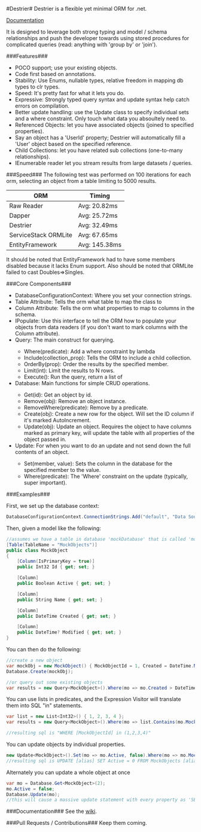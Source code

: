 #Destrier#
Destrier is a flexible yet minimal ORM for .net.

[Documentation](https://github.com/ClothesHorse/Destrier/wiki)

It is designed to leverage both strong typing and model / schema relationships and push the developer towards
using stored procedures for complicated queries (read: anything with 'group by' or 'join').

###Features###
* POCO support; use your existing objects.
* Code first based on annotations.
* Stability: Use Enums, nullable types, relative freedom in mapping db types to clr types. 
* Speed: It's pretty fast for what it lets you do.
* Expressive: Strongly typed query syntax and update syntax help catch errors on compilation.
* Better update handling: use the Update class to specify individual sets and a where constraint. Only touch what data you absoultely need to.
* Referenced Objects: let you have associated objects (joined to specified properties).
 * Say an object has a 'UserId' property; Destrier will automatically fill a 'User' object based on the specified reference.
* Child Collections: let you have related sub collections (one-to-many relationships).
* IEnumerable reader let you stream results from large datasets / queries.

###Speed###
The following test was performed on 100 iterations for each orm, selecting an object from a table limiting to 5000 results.

| ORM                  | Timing         |
|----------------------|----------------|
|Raw Reader            | Avg:	20.82ms | 
|Dapper                | Avg:	25.72ms | 
|Destrier              | Avg:   32.49ms |
|ServiceStack ORMLite  | Avg:   67.65ms |
|EntityFramework       | Avg:  145.38ms |

It should be noted that EntityFramework had to have some members disabled because it lacks Enum support. Also should be noted that ORMLite failed to cast Doubles=>Singles.

###Core Components###
* DatabaseConfigurationContext: Where you set your connection strings.
* Table Attribute: Tells the orm what table to map the class to
* Column Attribute: Tells the orm what properties to map to columns in the schema.
* IPopulate: Use this interface to tell the ORM how to populate your objects from data readers (if you don't want to mark columns with the Column attribute).
* Query<T>: The main construct for querying.
  * Where(predicate): Add a where constraint by lambda
  * Include(collection_prop): Tells the ORM to include a child collection.
  * OrderBy(prop): Order the results by the specified member.
  * Limit(int): Limit the results to N rows.
  * Execute(): Run the query, return a list of <T>
* Database<T>: Main functions for simple CRUD operations.
  * Get(id): Get an object by id.
  * Remove(obj): Remove an object instance.
  * RemoveWhere(predicate): Remove by a predicate.
  * Create(obj): Create a new row for the object. Will set the ID column if it's marked AutoIncrement.
  * Update(obj): Update an object. Requires the object to have columns marked as primary key, will update the table with all properties of the object passed in.
* Update<T>: For when you want to do an update and not send down the full contents of an object.
  * Set(member, value): Sets the column in the database for the specified member to the value.
  * Where(predicate): The 'Where' constraint on the update (typically, super important).

###Examples###

First, we set up the database context:
```C#
DatabaseConfigurationContext.ConnectionStrings.Add("default", "Data Source=.;Initial Catalog=tempdb;Integrated Security=True");
```
Then, given a model like the following:
```C#
//assumes we have a table in database 'mockDatabase' that is called 'mockobjects'
[Table(TableName = "MockObjects")]
public class MockObject
{
    [Column(IsPrimaryKey = true)]
    public Int32 Id { get; set; }

    [Column]
    public Boolean Active { get; set; }

    [Column]
    public String Name { get; set; }

    [Column]
    public DateTime Created { get; set; }

    [Column]
    public DateTime? Modified { get; set; }
}
```
You can then do the following:
```C#
//create a new object
var mockObj = new MockObject() { MockObjectId = 1, Created = DateTime.Now };
Database.Create(mockObj);

//or query out some existing objects
var results = new Query<MockObject>().Where(mo => mo.Created > DateTime.Now.AddDays(-30)).OrderBy(mo => mo.Created).Limit(5).Execute();
```
You can use lists in predicates, and the Expression Visitor will translate them into SQL "in" statements.
```C#
var list = new List<Int32>() { 1, 2, 3, 4 };
var results = new Query<MockObject>().Where(mo => list.Contains(mo.MockObjectId)).Execute();

//resulting sql is "WHERE [MockObjectId] in (1,2,3,4)"
```
You can update objects by individual properties.
```C#
new Update<MockObject>().Set(mo => mo.Active, false).Where(mo => mo.MockObjectId == 2).Exeute();
//resulting sql is UPDATE [alias] SET Active = 0 FROM MockObjects [alias] where MockObjectId = 2
```

Alternately you can update a whole object at once
```C#
var mo = Database.Get<MockObject>(2);
mo.Active = false;
Database.Update(mo);
//this will cause a massive update statement with every property as 'SET's
```

###Documentation###
See the [wiki](https://github.com/ClothesHorse/Destrier/wiki).

###Pull Requests / Contributions###
Keep them coming.

